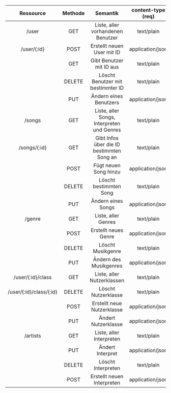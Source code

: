 |     Ressource     | Methode |                  Semantik                  | content-type (req) | content-type (res) |
|:-----------------:|:-------:|:------------------------------------------:|:------------------:|:------------------:|
| /user             | GET     | Liste, aller vorhandenen Benutzer          | text/plain         | application/json   |
| /user/{:id}       | POST    | Erstellt neuen User mit ID                 | application/json   | application/json   |
|                   | GET     | Gibt Benutzer mit ID aus                   | text/plain         | application/json   |
|                   | DELETE  | Löscht Benutzer mit bestimmter ID          | text/plain         | text/plain         |
|                   | PUT     | Ändern eines Benutzers                     | application/json   | application/json   |
| /songs            | GET     | Liste, aller Songs, Interpreten und Genres | text/plain         | application/json   |
| /songs/{:id}      | GET     | Gibt Infos über die ID bestimmten Song an  | text/plain         | application/json   |
|                   | POST    | Fügt neuen Song hinzu                      | application/json   | application/json   |
|                   | DELETE  | Löscht bestimmten Song                     | text/plain         | text/plain         |
|                   | PUT     | Ändern eines Songs                         | application/json   | application/json   |
| /genre            | GET     | Liste, aller Genres                        | text/plain         | application/json   |
|                   | POST    | Erstellt neues Genre                       | application/json   | application/json   |
|                   | DELETE  | Löscht Musikgenre                          | text/plain         | text/plain         |
|                   | PUT     | Ändern des Musikgenres                     | application/json   | application/json   |
| /user/{:id}/class | GET     | Liste, aller Nutzerklassen                 | text/plain         | application/json   |
| /user/{:id}/class/{:id}                  | DELETE  | Löscht Nutzerklasse                        | text/plain         | text/plain         |
|                   | POST    | Erstellt neue Nutzerklasse                 | application/json   | application/json   |
|                   | PUT     | Ändert Nutzerklasse                        | application/json   | application/json   |
| /artists          | GET     | Liste, aller Interpreten                   | text/plain         | application/json   |
|                   | PUT     | Ändert Interpret                           | application/json   | application/json   |
|                   | DELETE  | Löscht Interpreten                         | text/plain         | text/plain         |
|                   | POST    | Erstellt neuen Interpreten                 | application/json   | application/json   |